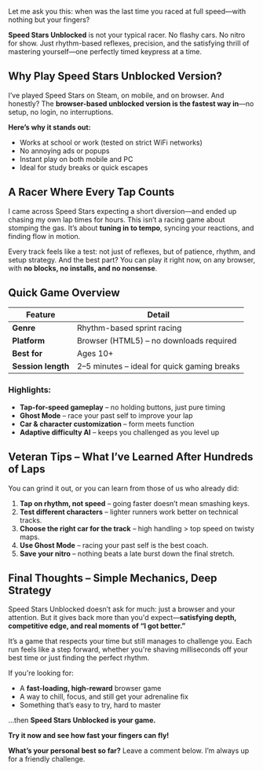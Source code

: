 Let me ask you this: when was the last time you raced at full speed—with nothing but your fingers?

**Speed Stars Unblocked** is not your typical racer. No flashy cars. No nitro for show. Just rhythm-based reflexes, precision, and the satisfying thrill of mastering yourself—one perfectly timed keypress at a time.

## Why Play Speed Stars Unblocked Version?

I’ve played Speed Stars on Steam, on mobile, and on browser. And honestly? The **browser-based unblocked version is the fastest way in**—no setup, no login, no interruptions.

**Here’s why it stands out:**

* Works at school or work (tested on strict WiFi networks)
* No annoying ads or popups
* Instant play on both mobile and PC
* Ideal for study breaks or quick escapes

## A Racer Where Every Tap Counts

I came across Speed Stars expecting a short diversion—and ended up chasing my own lap times for hours. This isn’t a racing game about stomping the gas. It’s about **tuning in to tempo**, syncing your reactions, and finding flow in motion.

Every track feels like a test: not just of reflexes, but of patience, rhythm, and setup strategy. And the best part? You can play it right now, on any browser, with **no blocks, no installs, and no nonsense**.

## Quick Game Overview

| Feature            | Detail                                      |
| ------------------ | ------------------------------------------- |
| **Genre**          | Rhythm-based sprint racing                  |
| **Platform**       | Browser (HTML5) – no downloads required     |
| **Best for**       | Ages 10+                                    |
| **Session length** | 2–5 minutes – ideal for quick gaming breaks |

### Highlights:

* **Tap-for-speed gameplay** – no holding buttons, just pure timing
* **Ghost Mode** – race your past self to improve your lap
* **Car & character customization** – form meets function
* **Adaptive difficulty AI** – keeps you challenged as you level up

## Veteran Tips – What I’ve Learned After Hundreds of Laps

You can grind it out, or you can learn from those of us who already did:

1. **Tap on rhythm, not speed** – going faster doesn’t mean smashing keys.
2. **Test different characters** – lighter runners work better on technical tracks.
3. **Choose the right car for the track** – high handling > top speed on twisty maps.
4. **Use Ghost Mode** – racing your past self is the best coach.
5. **Save your nitro** – nothing beats a late burst down the final stretch.

## Final Thoughts – Simple Mechanics, Deep Strategy

Speed Stars Unblocked doesn’t ask for much: just a browser and your attention. But it gives back more than you'd expect—**satisfying depth, competitive edge, and real moments of “I got better.”**

It’s a game that respects your time but still manages to challenge you. Each run feels like a step forward, whether you're shaving milliseconds off your best time or just finding the perfect rhythm.

If you're looking for:

* A **fast-loading, high-reward** browser game
* A way to chill, focus, and still get your adrenaline fix
* Something that’s easy to try, hard to master

…then **Speed Stars Unblocked is your game.**

**Try it now and see how fast your fingers can fly!**

**What’s your personal best so far?** Leave a comment below. I’m always up for a friendly challenge.
